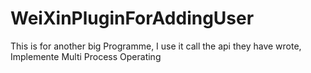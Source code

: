 # WeiXinPluginForAddingUser
This is for another big Programme, I use it call the api they have wrote, Implemente Multi Process Operating
